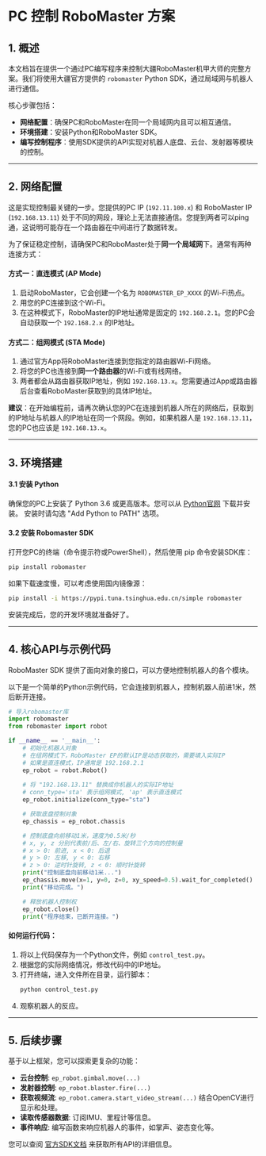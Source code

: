 # PC 控制 RoboMaster 方案

## 1. 概述

本文档旨在提供一个通过PC编写程序来控制大疆RoboMaster机甲大师的完整方案。我们将使用大疆官方提供的 `robomaster` Python SDK，通过局域网与机器人进行通信。

核心步骤包括：
-   **网络配置**：确保PC和RoboMaster在同一个局域网内且可以相互通信。
-   **环境搭建**：安装Python和RoboMaster SDK。
-   **编写控制程序**：使用SDK提供的API实现对机器人底盘、云台、发射器等模块的控制。

---

## 2. 网络配置

这是实现控制最关键的一步。您提供的PC IP (`192.11.100.x`) 和 RoboMaster IP (`192.168.13.11`) 处于不同的网段，理论上无法直接通信。您提到两者可以ping通，这说明可能存在一个路由器在中间进行了数据转发。

为了保证稳定控制，请确保PC和RoboMaster处于**同一个局域网**下。通常有两种连接方式：

#### 方式一：直连模式 (AP Mode)
1.  启动RoboMaster，它会创建一个名为 `ROBOMASTER_EP_XXXX` 的Wi-Fi热点。
2.  用您的PC连接到这个Wi-Fi。
3.  在这种模式下，RoboMaster的IP地址通常是固定的 `192.168.2.1`。您的PC会自动获取一个 `192.168.2.x` 的IP地址。

#### 方式二：组网模式 (STA Mode)
1.  通过官方App将RoboMaster连接到您指定的路由器Wi-Fi网络。
2.  将您的PC也连接到**同一个路由器**的Wi-Fi或有线网络。
3.  两者都会从路由器获取IP地址，例如 `192.168.13.x`。您需要通过App或路由器后台查看RoboMaster获取到的具体IP地址。

**建议**：在开始编程前，请再次确认您的PC在连接到机器人所在的网络后，获取到的IP地址与机器人的IP地址在同一个网段。例如，如果机器人是 `192.168.13.11`，您的PC也应该是 `192.168.13.x`。

---

## 3. 环境搭建

#### 3.1 安装 Python
确保您的PC上安装了 Python 3.6 或更高版本。您可以从 [Python官网](https://www.python.org/) 下载并安装。
安装时请勾选 "Add Python to PATH" 选项。

#### 3.2 安装 Robomaster SDK
打开您PC的终端（命令提示符或PowerShell），然后使用 pip 命令安装SDK库：
```bash
pip install robomaster
```
如果下载速度慢，可以考虑使用国内镜像源：
```bash
pip install -i https://pypi.tuna.tsinghua.edu.cn/simple robomaster
```

安装完成后，您的开发环境就准备好了。

---

## 4. 核心API与示例代码

RoboMaster SDK 提供了面向对象的接口，可以方便地控制机器人的各个模块。

以下是一个简单的Python示例代码，它会连接到机器人，控制机器人前进1米，然后断开连接。

```python
# 导入robomaster库
import robomaster
from robomaster import robot

if __name__ == '__main__':
    # 初始化机器人对象
    # 在组网模式下，RoboMaster EP的默认IP是动态获取的，需要填入实际IP
    # 如果是直连模式，IP通常是 192.168.2.1
    ep_robot = robot.Robot()
    
    # 将 "192.168.13.11" 替换成你机器人的实际IP地址
    # conn_type='sta' 表示组网模式, 'ap' 表示直连模式
    ep_robot.initialize(conn_type="sta") 

    # 获取底盘控制对象
    ep_chassis = ep_robot.chassis

    # 控制底盘向前移动1米，速度为0.5米/秒
    # x, y, z 分别代表前/后、左/右、旋转三个方向的控制量
    # x > 0: 前进, x < 0: 后退
    # y > 0: 左移, y < 0: 右移
    # z > 0: 逆时针旋转, z < 0: 顺时针旋转
    print("控制底盘向前移动1米...")
    ep_chassis.move(x=1, y=0, z=0, xy_speed=0.5).wait_for_completed()
    print("移动完成。")

    # 释放机器人控制权
    ep_robot.close()
    print("程序结束，已断开连接。")

```

#### 如何运行代码：
1.  将以上代码保存为一个Python文件，例如 `control_test.py`。
2.  根据您的实际网络情况，修改代码中的IP地址。
3.  打开终端，进入文件所在目录，运行脚本：
    ```bash
    python control_test.py
    ```
4.  观察机器人的反应。

---

## 5. 后续步骤

基于以上框架，您可以探索更复杂的功能：
-   **云台控制**: `ep_robot.gimbal.move(...)`
-   **发射器控制**: `ep_robot.blaster.fire(...)`
-   **获取视频流**: `ep_robot.camera.start_video_stream(...)` 结合OpenCV进行显示和处理。
-   **读取传感器数据**: 订阅IMU、里程计等信息。
-   **事件响应**: 编写函数来响应机器人的事件，如掌声、姿态变化等。

您可以查阅 [官方SDK文档](https://robomaster-dev.readthedocs.io/zh_CN/latest/) 来获取所有API的详细信息。
